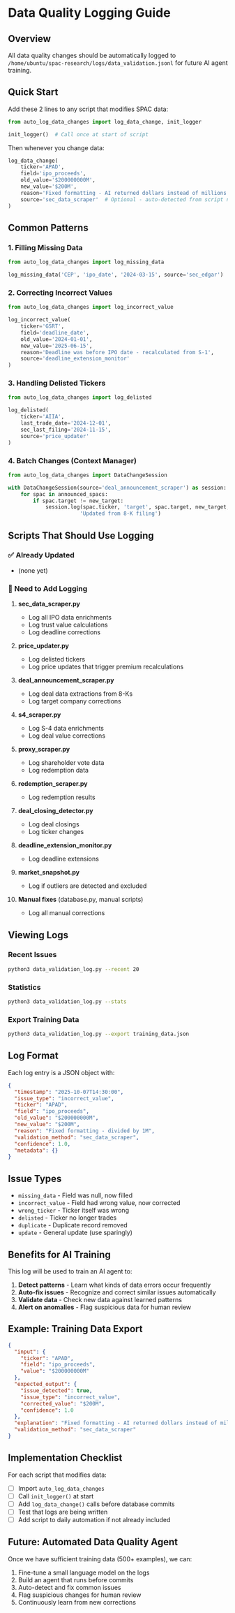 # Data Quality Logging Guide

## Overview

All data quality changes should be automatically logged to `/home/ubuntu/spac-research/logs/data_validation.jsonl` for future AI agent training.

## Quick Start

Add these 2 lines to any script that modifies SPAC data:

```python
from auto_log_data_changes import log_data_change, init_logger

init_logger()  # Call once at start of script
```

Then whenever you change data:

```python
log_data_change(
    ticker='APAD',
    field='ipo_proceeds',
    old_value='$200000000M',
    new_value='$200M',
    reason='Fixed formatting - AI returned dollars instead of millions',
    source='sec_data_scraper'  # Optional - auto-detected from script name
)
```

## Common Patterns

### 1. Filling Missing Data

```python
from auto_log_data_changes import log_missing_data

log_missing_data('CEP', 'ipo_date', '2024-03-15', source='sec_edgar')
```

### 2. Correcting Incorrect Values

```python
from auto_log_data_changes import log_incorrect_value

log_incorrect_value(
    ticker='GSRT',
    field='deadline_date',
    old_value='2024-01-01',
    new_value='2025-06-15',
    reason='Deadline was before IPO date - recalculated from S-1',
    source='deadline_extension_monitor'
)
```

### 3. Handling Delisted Tickers

```python
from auto_log_data_changes import log_delisted

log_delisted(
    ticker='AIIA',
    last_trade_date='2024-12-01',
    sec_last_filing='2024-11-15',
    source='price_updater'
)
```

### 4. Batch Changes (Context Manager)

```python
from auto_log_data_changes import DataChangeSession

with DataChangeSession(source='deal_announcement_scraper') as session:
    for spac in announced_spacs:
        if spac.target != new_target:
            session.log(spac.ticker, 'target', spac.target, new_target,
                       'Updated from 8-K filing')
```

## Scripts That Should Use Logging

### ✅ Already Updated
- (none yet)

### 🔄 Need to Add Logging

1. **sec_data_scraper.py**
   - Log all IPO data enrichments
   - Log trust value calculations
   - Log deadline corrections

2. **price_updater.py**
   - Log delisted tickers
   - Log price updates that trigger premium recalculations

3. **deal_announcement_scraper.py**
   - Log deal data extractions from 8-Ks
   - Log target company corrections

4. **s4_scraper.py**
   - Log S-4 data enrichments
   - Log deal value corrections

5. **proxy_scraper.py**
   - Log shareholder vote data
   - Log redemption data

6. **redemption_scraper.py**
   - Log redemption results

7. **deal_closing_detector.py**
   - Log deal closings
   - Log ticker changes

8. **deadline_extension_monitor.py**
   - Log deadline extensions

9. **market_snapshot.py**
   - Log if outliers are detected and excluded

10. **Manual fixes** (database.py, manual scripts)
    - Log all manual corrections

## Viewing Logs

### Recent Issues
```bash
python3 data_validation_log.py --recent 20
```

### Statistics
```bash
python3 data_validation_log.py --stats
```

### Export Training Data
```bash
python3 data_validation_log.py --export training_data.json
```

## Log Format

Each log entry is a JSON object with:

```json
{
  "timestamp": "2025-10-07T14:30:00",
  "issue_type": "incorrect_value",
  "ticker": "APAD",
  "field": "ipo_proceeds",
  "old_value": "$200000000M",
  "new_value": "$200M",
  "reason": "Fixed formatting - divided by 1M",
  "validation_method": "sec_data_scraper",
  "confidence": 1.0,
  "metadata": {}
}
```

## Issue Types

- `missing_data` - Field was null, now filled
- `incorrect_value` - Field had wrong value, now corrected
- `wrong_ticker` - Ticker itself was wrong
- `delisted` - Ticker no longer trades
- `duplicate` - Duplicate record removed
- `update` - General update (use sparingly)

## Benefits for AI Training

This log will be used to train an AI agent to:

1. **Detect patterns** - Learn what kinds of data errors occur frequently
2. **Auto-fix issues** - Recognize and correct similar issues automatically
3. **Validate data** - Check new data against learned patterns
4. **Alert on anomalies** - Flag suspicious data for human review

## Example: Training Data Export

```json
{
  "input": {
    "ticker": "APAD",
    "field": "ipo_proceeds",
    "value": "$200000000M"
  },
  "expected_output": {
    "issue_detected": true,
    "issue_type": "incorrect_value",
    "corrected_value": "$200M",
    "confidence": 1.0
  },
  "explanation": "Fixed formatting - AI returned dollars instead of millions",
  "validation_method": "sec_data_scraper"
}
```

## Implementation Checklist

For each script that modifies data:

- [ ] Import `auto_log_data_changes`
- [ ] Call `init_logger()` at start
- [ ] Add `log_data_change()` calls before database commits
- [ ] Test that logs are being written
- [ ] Add script to daily automation if not already included

## Future: Automated Data Quality Agent

Once we have sufficient training data (500+ examples), we can:

1. Fine-tune a small language model on the logs
2. Build an agent that runs before commits
3. Auto-detect and fix common issues
4. Flag suspicious changes for human review
5. Continuously learn from new corrections
